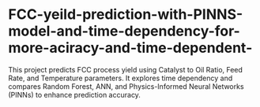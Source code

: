 # FCC-yeild-prediction-with-PINNS-model-and-time-dependency-for-more-aciracy-and-time-dependent-
This project predicts FCC process yield using Catalyst to Oil Ratio, Feed Rate, and Temperature parameters. It explores time dependency and compares Random Forest, ANN, and Physics-Informed Neural Networks (PINNs) to enhance prediction accuracy.

